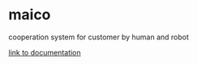 # maico

cooperation system for customer by human and robot

[link to documentation](https://github.com/tech-sketch/maico/tree/master/doc)
